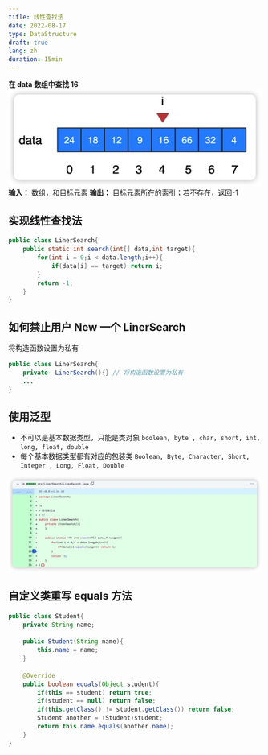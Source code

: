 ```yaml
---
title: 线性查找法
date: 2022-08-17
type: DataStructure
draft: true
lang: zh
duration: 15min
---
```


**在 data 数组中查找 16**
![线性查找法](/public/images/data-structure/1-1.png)
**输入：** 数组，和目标元素
**输出：** 目标元素所在的索引；若不存在，返回-1

## 实现线性查找法

```java
public class LinerSearch{
    public static int search(int[] data,int target){
        for(int i = 0;i < data.length;i++){
            if(data[i] == target) return i;
        }
        return -1;
    }
}
```

## 如何禁止用户 New 一个 LinerSearch

将构造函数设置为私有

```java
public class LinerSearch{
    private  LinerSearch(){} // 将构造函数设置为私有
    ...
}
```

## 使用泛型

- 不可以是基本数据类型，只能是类对象
  `boolean, byte , char, short, int, long, float, double`
- 每个基本数据类型都有对应的包装类
  `Boolean, Byte, Character, Short, Integer , Long, Float, Double`

![线性查找法](/public/images/data-structure/1-2.png)

## 自定义类重写 equals 方法

```java
public class Student{
    private String name;

    public Student(String name){
        this.name = name;
    }

    @Override
    public boolean equals(Object student){
        if(this == student) return true;
        if(student == null) return false;
        if(this.getClass() != student.getClass()) return false;
        Student another = (Student)student;
        return this.name.equals(another.name);
    }
}
```
